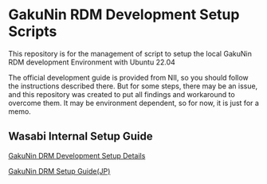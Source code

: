 # GakuNin RDM Development Setup Scripts
This repository is for the management of script to setup the local GakuNin RDM
development Environment with Ubuntu 22.04

The official development guide is provided from NII, so you should follow the
instructions described there.
But for some steps, there may be an issue, and this repository was created to
put all findings and workaround to overcome them. It may be environment
dependent, so for now, it is just for a memo.

## Wasabi Internal Setup Guide
[GakuNin DRM Development Setup Details](./%5BPublic%5D%20GakuNin%20RDM%20Setup%20Details.pdf)

[GakuNin DRM Setup Guide(JP)](https://github.com/RCOSDP/RDM-developer-guide/blob/master/Environment.md)
